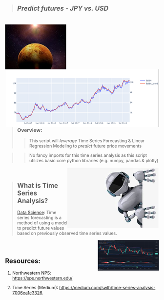 >## *Predict futures - JPY vs.  USD*  
#

<img src="Images/venus.jfif" align="center" width="200px"/>
<br clear="center"/>

<img src="Images/results.png" align="right" width="500px"/>

#

>### Overview: 
>> This script will *leverage* Time Series Forecasting & Linear Regression Modeling to *predict* future price movements

>> No fancy imports for this time series analysis as this script utilizes basic core python libraries (e.g. numpy, pandas & plotly)

<img src="Images/Bot.jfif" align="right" width="300px"/>
<br clear="center"/>


>## What is Time Series Analysis?
> [Data Science](https://medium.com/swlh/time-series-analysis-7006ea1c3326): Time series forecasting is a method of using a model to predict future values based on previously observed time series values.

>
<img src="Images/TV.png" align="right" width="200px"/>
<br clear="center"/>

#

#

## Resources:
1. Northwestern NPS:
https://sps.northwestern.edu/

2. Time Series (Medium):
https://medium.com/swlh/time-series-analysis-7006ea1c3326.

